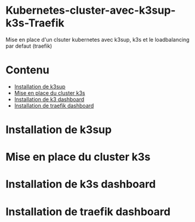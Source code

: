 # Kubernetes-cluster-avec-k3sup-k3s-Traefik
Mise en place d'un clsuter kubernetes avec k3sup, k3s et le loadbalancing par defaut (traefik)

# Contenu
<ul id="menu">
  <li><a href="https://github.com/fidzongo/Kubernetes-cluster-avec-k3sup-k3s-Traefik/tree/main#installation-de-k3sup" title="Installation de k3sup">Installation de k3sup</a></li>
  <li><a href="https://github.com/fidzongo/Kubernetes-cluster-avec-k3sup-k3s-Traefik/tree/main#mise-en-place-du-cluster-k3s" title="Mise en place du cluster k3s">Mise en place du cluster k3s</a></li>
  <li><a href="https://github.com/fidzongo/Kubernetes-cluster-avec-k3sup-k3s-Traefik/tree/main#installation-de-k3s-dashboard" title="Installation de k3s dashboard">Installation de k3 dashboard</a></li>
  <li><a href="">Installation de traefik dashboard</a></li>
</ul>

# Installation de k3sup

# Mise en place du cluster k3s

# Installation de k3s dashboard

# Installation de traefik dashboard
